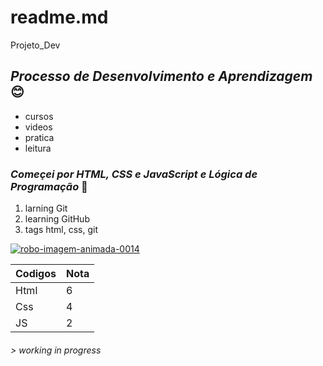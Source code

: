 # readme.md
Projeto_Dev

## _Processo de Desenvolvimento e Aprendizagem_ :blush:
*  cursos
*  videos
*  pratica 
*  leitura 
### _Começei por HTML, CSS e JavaScript e Lógica de Programação_ :ledger:
1.  larning Git 
2.  learning GitHub
3.  tags html, css, git 

<a href="https://www.imagensanimadas.com/cat-robos-118.htm"><img src="https://www.imagensanimadas.com/data/media/118/robo-imagem-animada-0014.gif" border="0" alt="robo-imagem-animada-0014" /></a>

Codigos | Nota                   
------- | ----------             
Html    | 6
Css     | 4
JS      | 2

###### > working in progress
